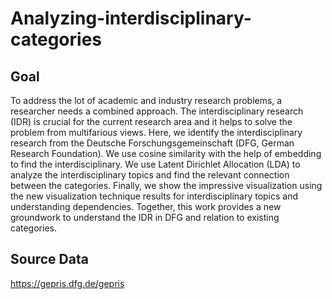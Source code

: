 # Analyzing-interdisciplinary-categories
 
## Goal

To address the lot of academic and industry research problems, a researcher needs a combined approach. The interdisciplinary research (IDR) is crucial for the current research area and it helps to solve the problem from multifarious views. Here, we identify the interdisciplinary research from the Deutsche Forschungsgemeinschaft (DFG, German Research Foundation). We use cosine similarity with the help of embedding to find the interdisciplinary. We use Latent Dirichlet Allocation (LDA) to analyze the interdisciplinary topics and find the relevant connection between the categories. Finally, we show the impressive visualization using the new visualization technique results for interdisciplinary topics and understanding dependencies. Together, this work provides a new groundwork to understand the IDR in DFG and relation to existing categories.

## Source Data

https://gepris.dfg.de/gepris
